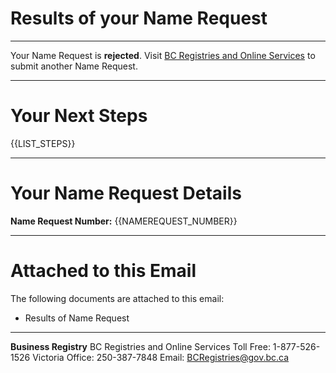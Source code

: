 # Results of your Name Request

---

Your Name Request is **rejected**. Visit [BC Registries and Online Services]({{NAME_REQUEST_URL}}) to submit another Name Request.

---

# Your Next Steps

{{LIST_STEPS}}

---

# Your Name Request Details

**Name Request Number:**
{{NAMEREQUEST_NUMBER}}

---

# Attached to this Email

The following documents are attached to this email:

* Results of Name Request

---

**Business Registry**
BC Registries and Online Services
Toll Free: 1-877-526-1526
Victoria Office: 250-387-7848
Email: [BCRegistries@gov.bc.ca](BCRegistries@gov.bc.ca)